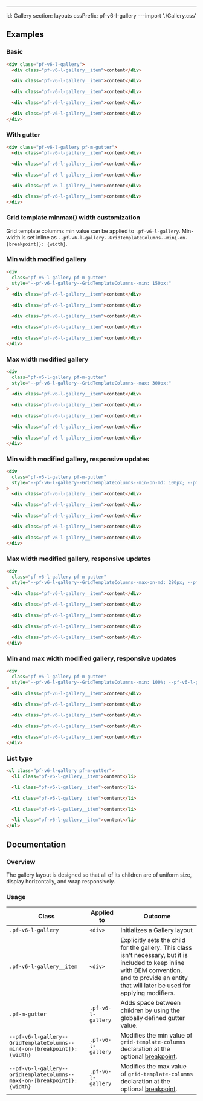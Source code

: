 ---
id: Gallery
section: layouts
cssPrefix: pf-v6-l-gallery
---import './Gallery.css'

## Examples

### Basic

```html
<div class="pf-v6-l-gallery">
  <div class="pf-v6-l-gallery__item">content</div>

  <div class="pf-v6-l-gallery__item">content</div>

  <div class="pf-v6-l-gallery__item">content</div>

  <div class="pf-v6-l-gallery__item">content</div>

  <div class="pf-v6-l-gallery__item">content</div>
</div>

```

### With gutter

```html
<div class="pf-v6-l-gallery pf-m-gutter">
  <div class="pf-v6-l-gallery__item">content</div>

  <div class="pf-v6-l-gallery__item">content</div>

  <div class="pf-v6-l-gallery__item">content</div>

  <div class="pf-v6-l-gallery__item">content</div>

  <div class="pf-v6-l-gallery__item">content</div>
</div>

```

### Grid template minmax() width customization

Grid template columms min value can be applied to <code>.pf-v6-l-gallery</code>.  Min-width is set inline as `--pf-v6-l-gallery--GridTemplateColumns--min{-on-[breakpoint]}: {width}`.

### Min width modified gallery

```html
<div
  class="pf-v6-l-gallery pf-m-gutter"
  style="--pf-v6-l-gallery--GridTemplateColumns--min: 150px;"
>
  <div class="pf-v6-l-gallery__item">content</div>

  <div class="pf-v6-l-gallery__item">content</div>

  <div class="pf-v6-l-gallery__item">content</div>

  <div class="pf-v6-l-gallery__item">content</div>

  <div class="pf-v6-l-gallery__item">content</div>
</div>

```

### Max width modified gallery

```html
<div
  class="pf-v6-l-gallery pf-m-gutter"
  style="--pf-v6-l-gallery--GridTemplateColumns--max: 300px;"
>
  <div class="pf-v6-l-gallery__item">content</div>

  <div class="pf-v6-l-gallery__item">content</div>

  <div class="pf-v6-l-gallery__item">content</div>

  <div class="pf-v6-l-gallery__item">content</div>

  <div class="pf-v6-l-gallery__item">content</div>
</div>

```

### Min width modified gallery, responsive updates

```html
<div
  class="pf-v6-l-gallery pf-m-gutter"
  style="--pf-v6-l-gallery--GridTemplateColumns--min-on-md: 100px; --pf-v6-l-gallery--GridTemplateColumns--min-on-lg: 150px; --pf-v6-l-gallery--GridTemplateColumns--min-on-xl: 200px; --pf-v6-l-gallery--GridTemplateColumns--min-on-2xl: 300px;"
>
  <div class="pf-v6-l-gallery__item">content</div>

  <div class="pf-v6-l-gallery__item">content</div>

  <div class="pf-v6-l-gallery__item">content</div>

  <div class="pf-v6-l-gallery__item">content</div>

  <div class="pf-v6-l-gallery__item">content</div>
</div>

```

### Max width modified gallery, responsive updates

```html
<div
  class="pf-v6-l-gallery pf-m-gutter"
  style="--pf-v6-l-gallery--GridTemplateColumns--max-on-md: 280px; --pf-v6-l-gallery--GridTemplateColumns--max-on-lg: 320px; --pf-v6-l-gallery--GridTemplateColumns--max-on-2xl: 400px;"
>
  <div class="pf-v6-l-gallery__item">content</div>

  <div class="pf-v6-l-gallery__item">content</div>

  <div class="pf-v6-l-gallery__item">content</div>

  <div class="pf-v6-l-gallery__item">content</div>

  <div class="pf-v6-l-gallery__item">content</div>
</div>

```

### Min and max width modified gallery, responsive updates

```html
<div
  class="pf-v6-l-gallery pf-m-gutter"
  style="--pf-v6-l-gallery--GridTemplateColumns--min: 100%; --pf-v6-l-gallery--GridTemplateColumns--min-on-md: 100px; --pf-v6-l-gallery--GridTemplateColumns--max-on-md: 200px; --pf-v6-l-gallery--GridTemplateColumns--min-on-xl: 300px; --pf-v6-l-gallery--GridTemplateColumns--max-on-xl: 1fr;"
>
  <div class="pf-v6-l-gallery__item">content</div>

  <div class="pf-v6-l-gallery__item">content</div>

  <div class="pf-v6-l-gallery__item">content</div>

  <div class="pf-v6-l-gallery__item">content</div>

  <div class="pf-v6-l-gallery__item">content</div>
</div>

```

### List type

```html
<ul class="pf-v6-l-gallery pf-m-gutter">
  <li class="pf-v6-l-gallery__item">content</li>

  <li class="pf-v6-l-gallery__item">content</li>

  <li class="pf-v6-l-gallery__item">content</li>

  <li class="pf-v6-l-gallery__item">content</li>

  <li class="pf-v6-l-gallery__item">content</li>
</ul>

```

## Documentation

### Overview

The gallery layout is designed so that all of its children are of uniform size, display horizontally, and wrap responsively.

### Usage

| Class | Applied to | Outcome |
| -- | -- | -- |
| `.pf-v6-l-gallery` |  `<div>` |  Initializes a Gallery layout |
| `.pf-v6-l-gallery__item` | `<div>` |  Explicitly sets the child for the gallery. This class isn't necessary, but it is included to keep inline with BEM convention, and to provide an entity that will later be used for applying modifiers. |
| `.pf-m-gutter` | `.pf-v6-l-gallery` | Adds space between children by using the globally defined gutter value. |
| `--pf-v6-l-gallery--GridTemplateColumns--min{-on-[breakpoint]}: {width}` | `.pf-v6-l-gallery` | Modifies the min value of `grid-template-columns` declaration at the optional [breakpoint](/tokens/all-patternfly-tokens). |
| `--pf-v6-l-gallery--GridTemplateColumns--max{-on-[breakpoint]}: {width}` | `.pf-v6-l-gallery` | Modifies the max value of `grid-template-columns` declaration at the optional [breakpoint](/tokens/all-patternfly-tokens). |
